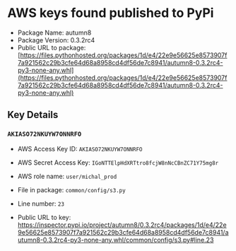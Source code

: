# AWS keys found published to PyPi

* Package Name: autumn8
* Package Version: 0.3.2rc4
* Public URL to package: [https://files.pythonhosted.org/packages/1d/e4/22e9e56625e8573907f7a921562c29b3cfe64d68a8958cd4df56de7c8941/autumn8-0.3.2rc4-py3-none-any.whl](https://files.pythonhosted.org/packages/1d/e4/22e9e56625e8573907f7a921562c29b3cfe64d68a8958cd4df56de7c8941/autumn8-0.3.2rc4-py3-none-any.whl)

## Key Details

### `AKIASO72NKUYW7ONNRFO`

* AWS Access Key ID: `AKIASO72NKUYW7ONNRFO`
* AWS Secret Access Key: `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` 
* AWS role name: `user/michal_prod`
* File in package: `common/config/s3.py`
* Line number: `23`

* Public URL to key: https://inspector.pypi.io/project/autumn8/0.3.2rc4/packages/1d/e4/22e9e56625e8573907f7a921562c29b3cfe64d68a8958cd4df56de7c8941/autumn8-0.3.2rc4-py3-none-any.whl/common/config/s3.py#line.23


